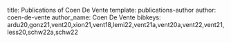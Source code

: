 title: Publications of Coen De Vente
template: publications-author
author: coen-de-vente
author_name: Coen De Vente
bibkeys: ardu20,gonz21,vent20,xion21,vent18,lemi22,vent21a,vent20a,vent22,vent21,less20,schw22a,schw22